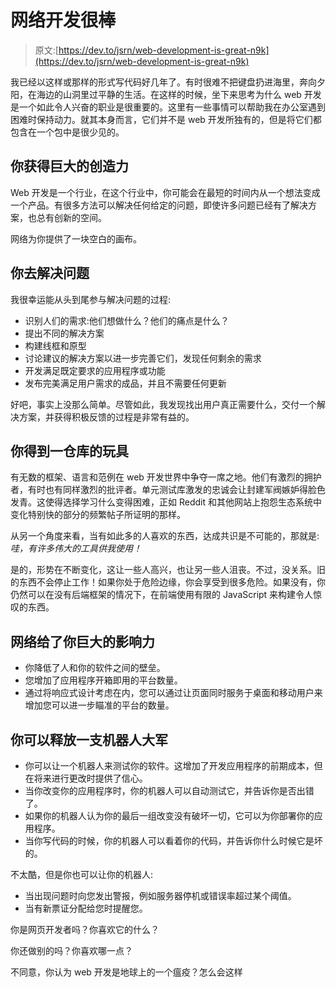 # 网络开发很棒

> 原文:[https://dev.to/jsrn/web-development-is-great-n9k](https://dev.to/jsrn/web-development-is-great-n9k)

我已经以这样或那样的形式写代码好几年了。有时很难不把键盘扔进海里，奔向夕阳，在海边的山洞里过平静的生活。在这样的时候，坐下来思考为什么 web 开发是一个如此令人兴奋的职业是很重要的。这里有一些事情可以帮助我在办公室遇到困难时保持动力。就其本身而言，它们并不是 web 开发所独有的，但是将它们都包含在一个包中是很少见的。

## 你获得巨大的创造力

Web 开发是一个行业，在这个行业中，你可能会在最短的时间内从一个想法变成一个产品。有很多方法可以解决任何给定的问题，即使许多问题已经有了解决方案，也总有创新的空间。

网络为你提供了一块空白的画布。

## 你去解决问题

我很幸运能从头到尾参与解决问题的过程:

*   识别人们的需求:他们想做什么？他们的痛点是什么？
*   提出不同的解决方案
*   构建线框和原型
*   讨论建议的解决方案以进一步完善它们，发现任何剩余的需求
*   开发满足既定要求的应用程序或功能
*   发布完美满足用户需求的成品，并且不需要任何更新

好吧，事实上没那么简单。尽管如此，我发现找出用户真正需要什么，交付一个解决方案，并获得积极反馈的过程是非常有益的。

## 你得到一仓库的玩具

有无数的框架、语言和范例在 web 开发世界中争夺一席之地。他们有激烈的拥护者，有时也有同样激烈的批评者。单元测试库激发的忠诚会让封建军阀嫉妒得脸色发青。这使得选择学习什么变得困难，正如 Reddit 和其他网站上抱怨生态系统中变化特别快的部分的频繁帖子所证明的那样。

从另一个角度来看，当有如此多的人喜欢的东西，达成共识是不可能的，那就是:*哇，有许多伟大的工具供我使用！*

是的，形势在不断变化，这让一些人高兴，也让另一些人沮丧。不过，没关系。旧的东西不会停止工作！如果你处于危险边缘，你会享受到很多危险。如果没有，你仍然可以在没有后端框架的情况下，在前端使用有限的 JavaScript 来构建令人惊叹的东西。

## 网络给了你巨大的影响力

*   你降低了人和你的软件之间的壁垒。
*   您增加了应用程序开箱即用的平台数量。
*   通过将响应式设计考虑在内，您可以通过让页面同时服务于桌面和移动用户来增加您可以进一步瞄准的平台的数量。

## 你可以释放一支机器人大军

*   你可以让一个机器人来测试你的软件。这增加了开发应用程序的前期成本，但在将来进行更改时提供了信心。
*   当你改变你的应用程序时，你的机器人可以自动测试它，并告诉你是否出错了。
*   如果你的机器人认为你的最后一组改变没有破坏一切，它可以为你部署你的应用程序。
*   当你写代码的时候，你的机器人可以看着你的代码，并告诉你什么时候它是坏的。

不太酷，但是你也可以让你的机器人:

*   当出现问题时向您发出警报，例如服务器停机或错误率超过某个阈值。
*   当有新票证分配给您时提醒您。

你是网页开发者吗？你喜欢它的什么？

你还做别的吗？你喜欢哪一点？

不同意，你认为 web 开发是地球上的一个瘟疫？怎么会这样
